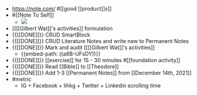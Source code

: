 - https://note.com/ #[[good [[product]]s]]
- #[[Note To Self]]
    - ![](https://firebasestorage.googleapis.com/v0/b/firescript-577a2.appspot.com/o/imgs%2Fapp%2FChaChaanTeng%2FPZOs6jEvn6.jpeg?alt=media&token=8d79a101-9d86-4823-afea-c7d101f23703)
- [[[[Gilbert Wat]]'s activities]] formulation
- {{[[DONE]]}}  CRUD SmartBlock
- {{[[DONE]]}}  CRUD Literature Notes and write new to Permanent Notes
- {{[[DONE]]}}  Mark and audit [[[[Gilbert Wat]]'s activities]]
    - {{embed-path: ((a8B-UFsDY))}}
- {{[[DONE]]}}  [[exercise]] for 15 - 30 minutes #[[foundation activity]]
- {{[[DONE]]}}  Read [[Bible]] to [[Theodore]]
- {{[[DONE]]}} Add 1-3 [[Permanent Notes]] from [[December 14th, 2021]]
- #metric
    - IG + Facebook + lihkg + Twitter + Linkedin scrolling time

